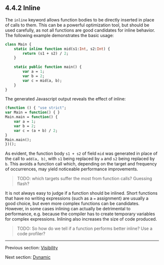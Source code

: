 ## 4.4.2 Inline

The `inline` keyword allows function bodies to be directly inserted in place of calls to them. This can be a powerful optimization tool, but should be used carefully, as not all functions are good candidates for inline behavior. The following example demonstrates the basic usage:

```haxe
class Main {
	static inline function mid(s1:Int, s2:Int) {
		return (s1 + s2) / 2;
	}
	
	static public function main() {
		var a = 1;
		var b = 2;
		var c = mid(a, b);
	}
}
```

The generated Javascript output reveals the effect of inline:

```haxe
(function () { "use strict";
var Main = function() { }
Main.main = function() {
	var a = 1;
	var b = 2;
	var c = (a + b) / 2;
}
Main.main();
})();
```

As evident, the function body `s1 + s2` of field `mid` was generated in place of the call to `add(a, b)`, with `s1` being replaced by `a` and `s2` being replaced by `b`. This avoids a function call which, depending on the target and frequency of occurrences, may yield noticeable performance improvements.
>TODO: which targets suffer the most from function calls? Guessing flash?

It is not always easy to judge if a function should be inlined. Short functions that have no writing expressions (such as a `=` assignment) are usually a good choice, but even more complex functions can be candidates. However, in some cases inlining can actually be detrimental to performance, e.g. because the compiler has to create temporary variables for complex expressions. Inlining also increases the size of code produced.
>TODO: So how do we tell if a function performs better inline?  Use a code profiler?

---

Previous section: [Visibility](4.4.1-Visibility.md)

Next section: [Dynamic](4.4.3-Dynamic.md)